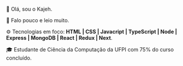 👋 Olá, sou o Kajeh.

📖 Falo pouco e leio muito.

⚙️ Tecnologias em foco: **HTML | CSS | Javacript | TypeScript | Node | Express | MongoDB | React | Redux | Next**.

🎓 Estudante de Ciência da Computação da UFPI com 75% do curso concluído.

<!---
k4jeh/k4jeh is a ✨ special ✨ repository because its `README.md` (this file) appears on your GitHub profile.
You can click the Preview link to take a look at your changes.
--->
